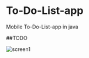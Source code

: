 # To-Do-List-app
Mobile To-Do-List-app in java 

##TODO 

![screen1](https://user-images.githubusercontent.com/100526262/203163478-e0cea34b-a5be-4785-a5a7-449ca1c0ee2d.png)

